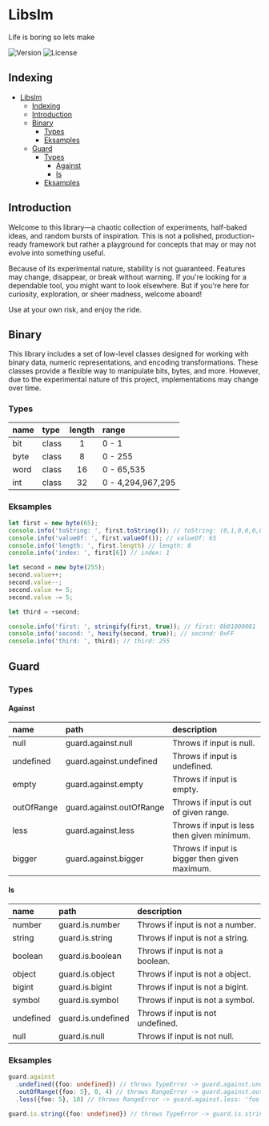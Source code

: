 # Libslm
Life is boring so lets make

![Version](https://img.shields.io/github/package-json/v/Hulle107/libslm?style=for-the-badge)
![License](https://img.shields.io/github/license/Hulle107/libslm?style=for-the-badge)

## Indexing
- [Libslm](#libslm)
  - [Indexing](#indexing)
  - [Introduction](#introduction)
  - [Binary](#binary)
    - [Types](#types)
    - [Eksamples](#eksamples)
  - [Guard](#guard)
    - [Types](#types-1)
      - [Against](#against)
      - [Is](#is)
    - [Eksamples](#eksamples-1)

## Introduction

Welcome to this library—a chaotic collection of experiments, half-baked ideas, and random bursts of inspiration. This is not a polished, production-ready framework but rather a playground for concepts that may or may not evolve into something useful.

Because of its experimental nature, stability is not guaranteed. Features may change, disappear, or break without warning. If you're looking for a dependable tool, you might want to look elsewhere. But if you're here for curiosity, exploration, or sheer madness, welcome aboard!

Use at your own risk, and enjoy the ride.

## Binary

This library includes a set of low-level classes designed for working with binary data, numeric representations, and encoding transformations. These classes provide a flexible way to manipulate bits, bytes, and more. However, due to the experimental nature of this project, implementations may change over time.

### Types

| name | type | length | range |
|:-----|:-----|:------:|:------|
| bit | class | 1 | 0 - 1 |
| byte | class | 8 | 0 - 255 |
| word | class | 16 | 0 - 65,535 |
| int | class | 32 | 0 - 4,294,967,295 |

### Eksamples

```ts
let first = new byte(65);
console.info('toString: ', first.toString()); // toString: (0,1,0,0,0,0,0,1)
console.info('valueOf: ', first.valueOf()); // valueOf: 65
console.info('length: ', first.length) // length: 8
console.info('index: ', first[6]) // index: 1

let second = new byte(255);
second.value++;
second.value--;
second.value += 5;
second.value -= 5;

let third = +second;

console.info('first: ', stringify(first, true)); // first: 0b01000001
console.info('second: ', hexify(second, true)); // second: 0xFF
console.info('third: ', third); // third: 255
```

## Guard

### Types

#### Against

| name | path | description |
|:-|:-|:-|
| null | guard.against.null | Throws if input is null. |
| undefined | guard.against.undefined | Throws if input is undefined. |
| empty | guard.against.empty | Throws if input is empty. |
| outOfRange | guard.against.outOfRange | Throws if input is out of given range. |
| less | guard.against.less | Throws if input is less then given minimum. |
| bigger | guard.against.bigger | Throws if input is bigger then given maximum. |

#### Is

| name | path | description |
|:-|:-|:-|
| number | guard.is.number | Throws if input is not a number. |
| string | guard.is.string | Throws if input is not a string. |
| boolean | guard.is.boolean | Throws if input is not a boolean. |
| object | guard.is.object | Throws if input is not a object. |
| bigint | guard.is.bigint | Throws if input is not a bigint. |
| symbol | guard.is.symbol | Throws if input is not a symbol. |
| undefined | guard.is.undefined | Throws if input is not undefined. |
| null | guard.is.null | Throws if input is not null. |

### Eksamples

```ts
guard.against
  .undefined({foo: undefined}) // throws TypeError -> guard.against.undefined: 'foo' is undefined.
  .outOfRange({foo: 5}, 0, 4) // throws RangeError -> guard.against.outOfRange: 'foo' is out of range.
  .less({foo: 5}, 10) // throws RangeError -> guard.against.less: 'foo' is less then 10.

guard.is.string({foo: undefined}) // throws TypeError -> guard.is.string: 'foo' is not a string.
```